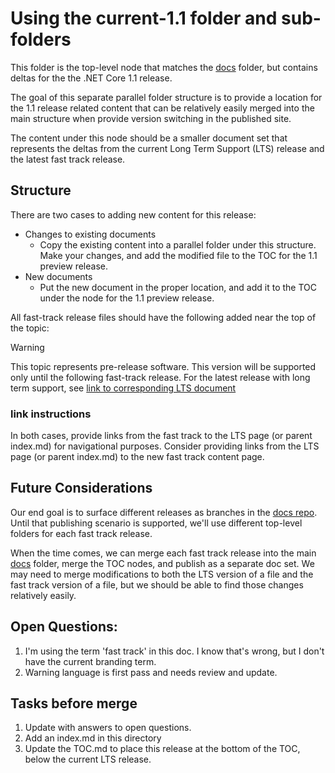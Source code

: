 # Using the current-1.1 folder and sub-folders

This folder is the top-level node that matches the [docs](../docs)
folder, but contains deltas for the the .NET Core 1.1 release.

The goal of this separate parallel folder structure is to provide a location
for the 1.1 release related content that can be relatively easily merged into
the main structure when provide version switching in the published site.

The content under this node should be a smaller document set that represents
the deltas from the current Long Term Support (LTS) release and the latest
fast track release. 

## Structure

There are two cases to adding new content for this release:

* Changes to existing documents
    - Copy the existing content into a parallel folder under this structure. Make your changes, and add the modified file to the TOC for the 1.1 preview release.
* New documents
    - Put the new document in the proper location, and add it to the TOC under the node for the 1.1 preview release. 

All fast-track release files should have the following added near the
top of the topic:

> [!WARNING]
> This topic represents pre-release software. This version will be supported
> only until the following fast-track release. For the latest release with
> long term support, see [link to corresponding LTS document](#link-instructions)

### link instructions

In both cases, provide links from the fast track to the LTS page (or parent index.md)
for navigational purposes.
Consider providing links from the LTS page (or parent index.md) to the
new fast track content page.

## Future Considerations

Our end goal is to surface different releases as branches in the
[docs repo](https://github.com/dotnet/docs). Until that publishing
scenario is supported, we'll use different top-level folders for each
fast track release. 

When the time comes, we can merge each fast track release into the main
[docs](../docs) folder, merge the TOC nodes, and publish as a separate doc
set. We may need to merge modifications to both the LTS version of a file
and the fast track version of a file, but we should be able to find those
changes relatively easily.

## Open Questions:

1. I'm using the term 'fast track' in this doc. I know that's wrong, but I don't have the current branding term.
2. Warning language is first pass and needs review and update.

## Tasks before merge

1. Update with answers to open questions.
2. Add an index.md in this directory
3. Update the TOC.md to place this release at the bottom of the TOC, below the current LTS release.
